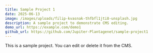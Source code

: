 ```yaml
---
title: Sample Project 1
date: 2025-06-13
image: /images/uploads/filip-kvasnak-thfbfl1jti8-unsplash.jpg
description: A sample project to demonstrate CMS editing.
demo_url: https://example.com/demo1
github_url: https://github.com/Jupiter-Plantagenet/sample-project1
---
```


This is a sample project. You can edit or delete it from the CMS.
